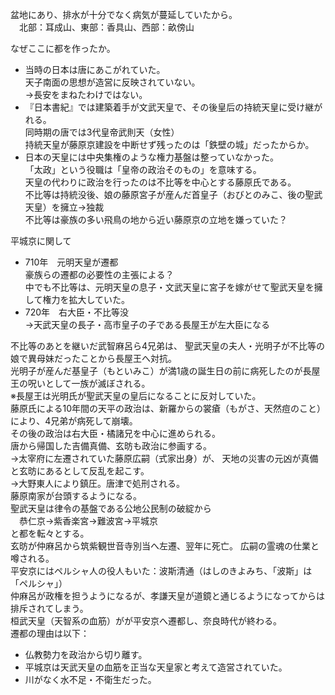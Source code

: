 盆地にあり、排水が十分でなく病気が蔓延していたから。  
　北部：耳成山、東部：香具山、西部：畝傍山  

なぜここに都を作ったか。
- 当時の日本は唐にあこがれていた。  
天子南面の思想が造営に反映されていない。  
→長安をまねたわけではない。  
- 『日本書紀』では建築着手が文武天皇で、その後皇后の持統天皇に受け継がれる。  
同時期の唐では3代皇帝武則天（女性）  
持統天皇が藤原京建設を中断せず残ったのは「鉄壁の城」だったからか。  
- 日本の天皇には中央集権のような権力基盤は整っていなかった。  
「太政」という役職は「皇帝の政治そのもの」を意味する。  
天皇の代わりに政治を行ったのは不比等を中心とする藤原氏である。  
不比等は持統没後、娘の藤原宮子が産んだ首皇子（おびとのみこ、後の聖武天皇）を擁立→独裁  
不比等は豪族の多い飛鳥の地から近い藤原京の立地を嫌っていた？  

平城京に関して  
- 710年　元明天皇が遷都  
豪族らの遷都の必要性の主張による？  
中でも不比等は、元明天皇の息子・文武天皇に宮子を嫁がせて聖武天皇を擁して権力を拡大していた。  
- 720年　右大臣・不比等没  
→天武天皇の長子・高市皇子の子である長屋王が左大臣になる  

不比等のあとを継いだ武智麻呂ら4兄弟は、
聖武天皇の夫人・光明子が不比等の娘で異母妹だったことから長屋王へ対抗。  
光明子が産んだ基皇子（もといみこ）が満1歳の誕生日の前に病死したのが長屋王の呪いとして一族が滅ぼされる。  
※長屋王は光明氏が聖武天皇の皇后になることに反対していた。  
藤原氏による10年間の天平の政治は、新羅からの裳瘡（もがさ、天然痘のこと）により、4兄弟が病死して崩壊。  
その後の政治は右大臣・橘諸兄を中心に進められる。  
唐から帰国した吉備真備、玄昉も政治に参画する。  
→太宰府に左遷されていた藤原広嗣（式家出身）が、
天地の災害の元凶が真備と玄昉にあるとして反乱を起こす。  
→大野東人により鎮圧。唐津で処刑される。  
藤原南家が台頭するようになる。  
聖武天皇は律令の基盤である公地公民制の破綻から  
　恭仁京→紫香楽宮→難波宮→平城京  
と都を転々とする。  
玄昉が仲麻呂から筑紫観世音寺別当へ左遷、翌年に死亡。
広嗣の霊魂の仕業と噂される。  
平安京にはペルシャ人の役人もいた：波斯清通（はしのきよみち、「波斯」は「ペルシャ」）  
仲麻呂が政権を担うようになるが、孝謙天皇が道鏡と通じるようになってからは排斥されてしまう。  
桓武天皇（天智系の血筋）がが平安京へ遷都し、奈良時代が終わる。  
遷都の理由は以下：  
- 仏教勢力を政治から切り離す。  
- 平城京は天武天皇の血筋を正当な天皇家と考えて造営されていた。  
- 川がなく水不足・不衛生だった。